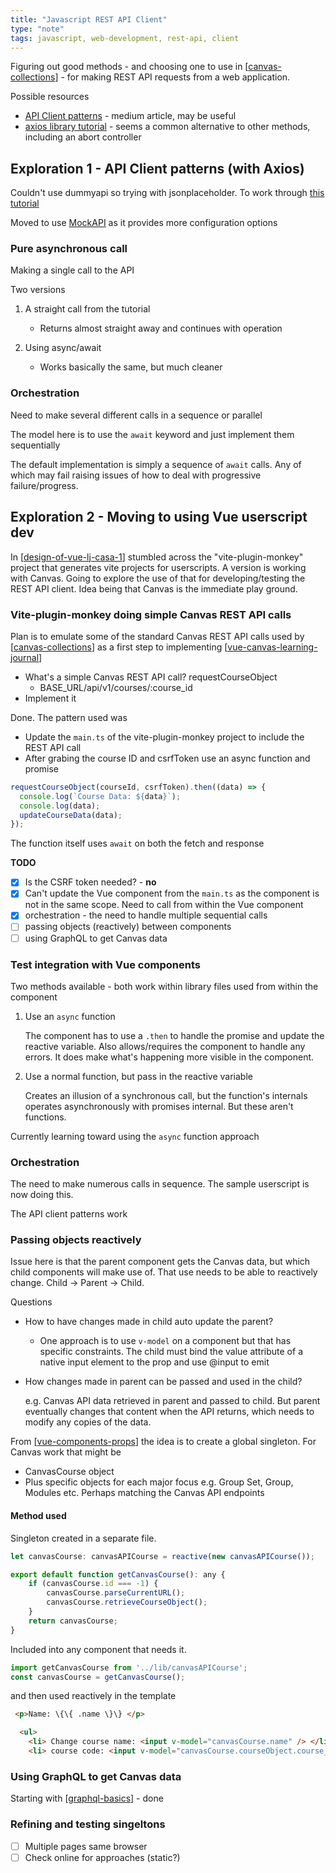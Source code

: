 ```yaml
---
title: "Javascript REST API Client"
type: "note"
tags: javascript, web-development, rest-api, client
---
```




Figuring out good methods - and choosing one to use in [[canvas-collections]] - for making REST API requests from a web application.

Possible resources

- [API Client patterns](https://medium.com/js-dojo/api-client-patterns-every-front-end-developer-need-to-know-b0957e05b134) - medium article, may be useful
- [axios library tutorial](https://dev.to/bajcmartinez/how-to-master-http-requests-with-axios-1b3l) - seems a common alternative to other methods, including an abort controller

## Exploration 1 - API Client patterns (with Axios)

Couldn't use dummyapi so trying with jsonplaceholder. To work through [this tutorial](https://medium.com/js-dojo/api-client-patterns-every-front-end-developer-need-to-know-b0957e05b134)

Moved to use [MockAPI](https://app.wiremock.cloud/) as it provides more configuration options

### Pure asynchronous call

Making a single call to the API

Two versions 

1. A straight call from the tutorial

    - Returns almost straight away and continues with operation 
2. Using async/await

    - Works basically the same, but much cleaner

### Orchestration

Need to make several different calls in a sequence or parallel

The model here is to use the `await` keyword and just implement them sequentially

The default implementation is simply a sequence of `await` calls.  Any of which may fail raising issues of how to deal with progressive failure/progress.

## Exploration 2 - Moving to using Vue userscript dev

In [[design-of-vue-lj-casa-1]] stumbled across the "vite-plugin-monkey" project that generates vite projects for userscripts. A version is working with Canvas. Going to explore the use of that for developing/testing the REST API client. Idea being that Canvas is the immediate play ground.

### Vite-plugin-monkey doing simple Canvas REST API calls

Plan is to emulate some of the standard Canvas REST API calls used by [[canvas-collections]] as a first step to implementing [[vue-canvas-learning-journal]]

- What's a simple Canvas REST API call?
    requestCourseObject 
    - BASE_URL/api/v1/courses/:course_id
- Implement it

Done.  The pattern used was

- Update the `main.ts` of the vite-plugin-monkey project to include the REST API call
- After grabing the course ID and csrfToken use an async function and promise

```javascript
requestCourseObject(courseId, csrfToken).then((data) => {
  console.log(`Course Data: ${data}`);
  console.log(data);
  updateCourseData(data);
});
```

The function itself uses `await` on both the fetch and response

**TODO**

- [X] Is the CSRF token needed? - **no**
- [X] Can't update the Vue component from the `main.ts` as the component is not in the same scope. Need to call from within the Vue component
- [X] orchestration - the need to handle multiple sequential calls
- [ ] passing objects (reactively) between components
- [ ] using GraphQL to get Canvas data

### Test integration with Vue components

Two methods available - both work within library files used from within the component

1. Use an `async` function 

    The component has to use a `.then` to handle the promise and update the reactive variable. Also allows/requires the component to handle any errors. It does make what's happening more visible in the component.

2. Use a normal function, but pass in the reactive variable

    Creates an illusion of a synchronous call, but the function's internals operates asynchronously with promises internal.  But these aren't functions. 

Currently learning toward using the `async` function approach

### Orchestration

The need to make numerous calls in sequence. The sample userscript is now doing this.

The API client patterns work

### Passing objects reactively

Issue here is that the parent component gets the Canvas data, but which child components will make use of. That use needs to be able to reactively change.  Child -> Parent -> Child.

Questions 

- How to have changes made in child auto update the parent?

    - One approach is to use `v-model` on a component but that has specific constraints. The child must bind the value attribute of a native input element to the prop and use @input to emit
- How changes made in parent can be passed and used in the child? 

    e.g. Canvas API data retrieved in parent and passed to child.  But parent eventually changes that content when the API returns, which needs to modify any copies of the data.

From [[vue-components-props]] the idea is to create a global singleton.  For Canvas work that might be

- CanvasCourse object 
- Plus specific objects for each major focus e.g. Group Set, Group, Modules etc. Perhaps matching the Canvas API endpoints

#### Method used

Singleton created in a separate file.

```javascript
let canvasCourse: canvasAPICourse = reactive(new canvasAPICourse());

export default function getCanvasCourse(): any {
    if (canvasCourse.id === -1) {
        canvasCourse.parseCurrentURL();
        canvasCourse.retrieveCourseObject();
    }
    return canvasCourse;
}
```

Included into any component that needs it.

```javascript
import getCanvasCourse from '../lib/canvasAPICourse';
const canvasCourse = getCanvasCourse();
```

and then used reactively in the template

```html
 <p>Name: \{\{ .name \}\} </p>

  <ul>
    <li> Change course name: <input v-model="canvasCourse.name" /> </li>
    <li> course code: <input v-model="canvasCourse.courseObject.course_code" /> </li>
```

### Using GraphQL to get Canvas data

Starting with [[graphql-basics]] - done

### Refining and testing singeltons

- [ ] Multiple pages same browser 
- [ ] Check online for approaches (static?)

[//begin]: # "Autogenerated link references for markdown compatibility"
[web-development]: web-development "Web development"
[canvas-collections]: ../CASA/CASA/canvas-collections "Canvas Collections"
[//end]: # "Autogenerated link references"


[//begin]: # "Autogenerated link references for markdown compatibility"
[canvas-collections]: ../CASA/CASA/canvas-collections "Canvas Collections"
[design-of-vue-lj-casa-1]: ../CASA/design-of-vue-lj-casa-1 "design-of-vue-lj-casa-1"
[vue-canvas-learning-journal]: ../CASA/vue-canvas-learning-journal "vue-canvas-learning-journal"
[vue-components-props]: vue-components-props "vue-components-props"
[graphql-basics]: graphql-basics "graphql-basics"
[//end]: # "Autogenerated link references"